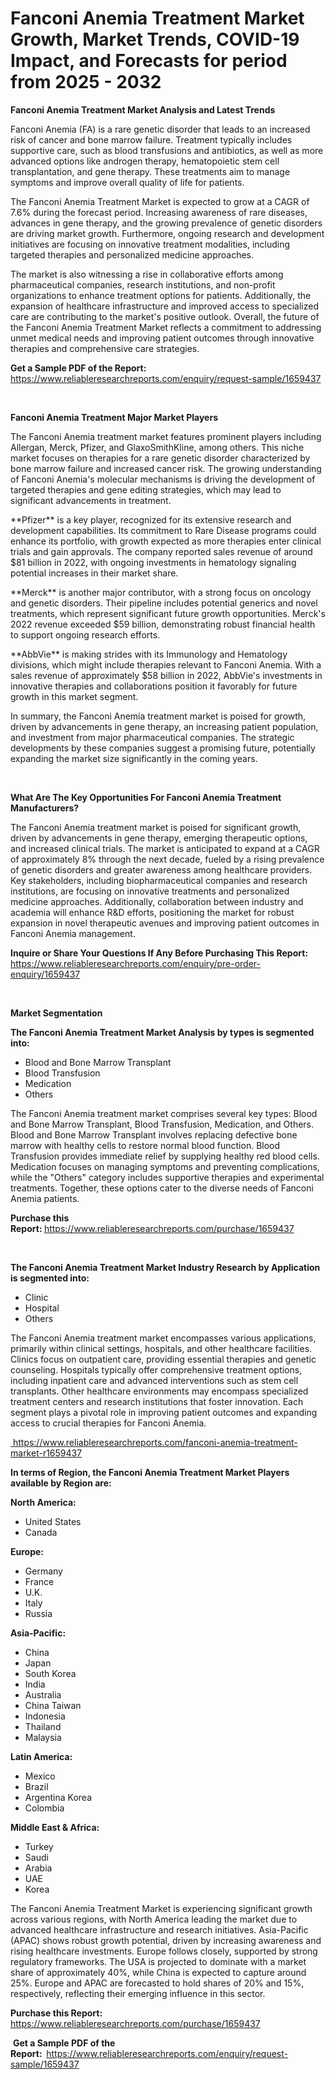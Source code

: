 <p><h1>Fanconi Anemia Treatment Market Growth, Market Trends, COVID-19 Impact, and Forecasts for period from 2025 - 2032</h1></p><p><strong>Fanconi Anemia Treatment Market Analysis and Latest Trends</strong></p>
<p><p>Fanconi Anemia (FA) is a rare genetic disorder that leads to an increased risk of cancer and bone marrow failure. Treatment typically includes supportive care, such as blood transfusions and antibiotics, as well as more advanced options like androgen therapy, hematopoietic stem cell transplantation, and gene therapy. These treatments aim to manage symptoms and improve overall quality of life for patients.</p><p>The Fanconi Anemia Treatment Market is expected to grow at a CAGR of 7.6% during the forecast period. Increasing awareness of rare diseases, advances in gene therapy, and the growing prevalence of genetic disorders are driving market growth. Furthermore, ongoing research and development initiatives are focusing on innovative treatment modalities, including targeted therapies and personalized medicine approaches.</p><p>The market is also witnessing a rise in collaborative efforts among pharmaceutical companies, research institutions, and non-profit organizations to enhance treatment options for patients. Additionally, the expansion of healthcare infrastructure and improved access to specialized care are contributing to the market's positive outlook. Overall, the future of the Fanconi Anemia Treatment Market reflects a commitment to addressing unmet medical needs and improving patient outcomes through innovative therapies and comprehensive care strategies.</p></p>
<p><strong>Get a Sample PDF of the Report:&nbsp;</strong> <a href="https://www.reliableresearchreports.com/enquiry/request-sample/1659437?utm_campaign=3582&utm_medium=2&utm_source=Github&utm_content=ia&utm_term=12042025&utm_id=fanconi-anemia-treatment">https://www.reliableresearchreports.com/enquiry/request-sample/1659437</a></p>
<p>&nbsp;</p>
<p><strong>Fanconi Anemia Treatment Major Market Players</strong></p>
<p><p>The Fanconi Anemia treatment market features prominent players including Allergan, Merck, Pfizer, and GlaxoSmithKline, among others. This niche market focuses on therapies for a rare genetic disorder characterized by bone marrow failure and increased cancer risk. The growing understanding of Fanconi Anemia's molecular mechanisms is driving the development of targeted therapies and gene editing strategies, which may lead to significant advancements in treatment.</p><p>**Pfizer** is a key player, recognized for its extensive research and development capabilities. Its commitment to Rare Disease programs could enhance its portfolio, with growth expected as more therapies enter clinical trials and gain approvals. The company reported sales revenue of around $81 billion in 2022, with ongoing investments in hematology signaling potential increases in their market share.</p><p>**Merck** is another major contributor, with a strong focus on oncology and genetic disorders. Their pipeline includes potential generics and novel treatments, which represent significant future growth opportunities. Merck's 2022 revenue exceeded $59 billion, demonstrating robust financial health to support ongoing research efforts.</p><p>**AbbVie** is making strides with its Immunology and Hematology divisions, which might include therapies relevant to Fanconi Anemia. With a sales revenue of approximately $58 billion in 2022, AbbVie's investments in innovative therapies and collaborations position it favorably for future growth in this market segment.</p><p>In summary, the Fanconi Anemia treatment market is poised for growth, driven by advancements in gene therapy, an increasing patient population, and investment from major pharmaceutical companies. The strategic developments by these companies suggest a promising future, potentially expanding the market size significantly in the coming years.</p></p>
<p>&nbsp;</p>
<p><strong>What Are The Key Opportunities For Fanconi Anemia Treatment Manufacturers?</strong></p>
<p><p>The Fanconi Anemia treatment market is poised for significant growth, driven by advancements in gene therapy, emerging therapeutic options, and increased clinical trials. The market is anticipated to expand at a CAGR of approximately 8% through the next decade, fueled by a rising prevalence of genetic disorders and greater awareness among healthcare providers. Key stakeholders, including biopharmaceutical companies and research institutions, are focusing on innovative treatments and personalized medicine approaches. Additionally, collaboration between industry and academia will enhance R&D efforts, positioning the market for robust expansion in novel therapeutic avenues and improving patient outcomes in Fanconi Anemia management.</p></p>
<p><strong>Inquire or Share Your Questions If Any Before Purchasing This Report:</strong> <a href="https://www.reliableresearchreports.com/enquiry/pre-order-enquiry/1659437?utm_campaign=3582&utm_medium=2&utm_source=Github&utm_content=ia&utm_term=12042025&utm_id=fanconi-anemia-treatment">https://www.reliableresearchreports.com/enquiry/pre-order-enquiry/1659437</a></p>
<p>&nbsp;</p>
<p><strong>Market Segmentation</strong></p>
<p><strong>The Fanconi Anemia Treatment Market Analysis by types is segmented into:</strong></p>
<p><ul><li>Blood and Bone Marrow Transplant</li><li>Blood Transfusion</li><li>Medication</li><li>Others</li></ul></p>
<p><p>The Fanconi Anemia treatment market comprises several key types: Blood and Bone Marrow Transplant, Blood Transfusion, Medication, and Others. Blood and Bone Marrow Transplant involves replacing defective bone marrow with healthy cells to restore normal blood function. Blood Transfusion provides immediate relief by supplying healthy red blood cells. Medication focuses on managing symptoms and preventing complications, while the "Others" category includes supportive therapies and experimental treatments. Together, these options cater to the diverse needs of Fanconi Anemia patients.</p></p>
<p><strong>Purchase this Report:&nbsp;</strong><a href="https://www.reliableresearchreports.com/purchase/1659437?utm_campaign=3582&utm_medium=2&utm_source=Github&utm_content=ia&utm_term=12042025&utm_id=fanconi-anemia-treatment">https://www.reliableresearchreports.com/purchase/1659437</a></p>
<p>&nbsp;</p>
<p><strong>The Fanconi Anemia Treatment Market Industry Research by Application is segmented into:</strong></p>
<p><ul><li>Clinic</li><li>Hospital</li><li>Others</li></ul></p>
<p><p>The Fanconi Anemia treatment market encompasses various applications, primarily within clinical settings, hospitals, and other healthcare facilities. Clinics focus on outpatient care, providing essential therapies and genetic counseling. Hospitals typically offer comprehensive treatment options, including inpatient care and advanced interventions such as stem cell transplants. Other healthcare environments may encompass specialized treatment centers and research institutions that foster innovation. Each segment plays a pivotal role in improving patient outcomes and expanding access to crucial therapies for Fanconi Anemia.</p></p>
<p><a href="https://www.reliableresearchreports.com/fanconi-anemia-treatment-market-r1659437?utm_campaign=3582&utm_medium=2&utm_source=Github&utm_content=ia&utm_term=12042025&utm_id=fanconi-anemia-treatment">&nbsp;https://www.reliableresearchreports.com/fanconi-anemia-treatment-market-r1659437</a></p>
<p><strong>In terms of Region, the Fanconi Anemia Treatment Market Players available by Region are:</strong></p>
<p>
    <p> <strong> North America: </strong>
        <ul>
            <li>United States</li>
            <li>Canada</li>
        </ul>
        </p> 
    <p> <strong> Europe: </strong>
        <ul>
            <li>Germany</li>
            <li>France</li>
            <li>U.K.</li>
            <li>Italy</li>
            <li>Russia</li>
        </ul>
        </p> 
    <p> <strong> Asia-Pacific: </strong>
        <ul>
            <li>China</li>
            <li>Japan</li>
            <li>South Korea</li>
            <li>India</li>
            <li>Australia</li>
            <li>China Taiwan</li>
            <li>Indonesia</li>
            <li>Thailand</li>
            <li>Malaysia</li>
        </ul>
        </p> 
    <p> <strong> Latin America: </strong>
        <ul>
            <li>Mexico</li>
            <li>Brazil</li>
            <li>Argentina Korea</li>
            <li>Colombia</li>
        </ul>
        </p> 
    <p> <strong> Middle East & Africa: </strong>
        <ul>
            <li>Turkey</li>
            <li>Saudi</li>
            <li>Arabia</li>
            <li>UAE</li>
            <li>Korea</li>
        </ul>
    </p>
    </p>
<p><p>The Fanconi Anemia Treatment Market is experiencing significant growth across various regions, with North America leading the market due to advanced healthcare infrastructure and research initiatives. Asia-Pacific (APAC) shows robust growth potential, driven by increasing awareness and rising healthcare investments. Europe follows closely, supported by strong regulatory frameworks. The USA is projected to dominate with a market share of approximately 40%, while China is expected to capture around 25%. Europe and APAC are forecasted to hold shares of 20% and 15%, respectively, reflecting their emerging influence in this sector.</p></p>
<p><strong>Purchase this Report: </strong><a href="https://www.reliableresearchreports.com/purchase/1659437?utm_campaign=3582&utm_medium=2&utm_source=Github&utm_content=ia&utm_term=12042025&utm_id=fanconi-anemia-treatment">https://www.reliableresearchreports.com/purchase/1659437</a></p>
<p>&nbsp;<strong>Get a Sample PDF of the Report:&nbsp;&nbsp;</strong><a href="https://www.reliableresearchreports.com/enquiry/request-sample/1659437?utm_campaign=3582&utm_medium=2&utm_source=Github&utm_content=ia&utm_term=12042025&utm_id=fanconi-anemia-treatment">https://www.reliableresearchreports.com/enquiry/request-sample/1659437</a></p>
<p><strong></strong></p>
<p><p></p><p></p><p></p></p>
